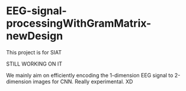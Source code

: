 # EEG-signal-processingWithGramMatrix-newDesign
This project is for SIAT

STILL WORKING ON IT 

We mainly aim on efficiently encoding the 1-dimension EEG signal to 2-dimension images for CNN.
Really experimental. XD
